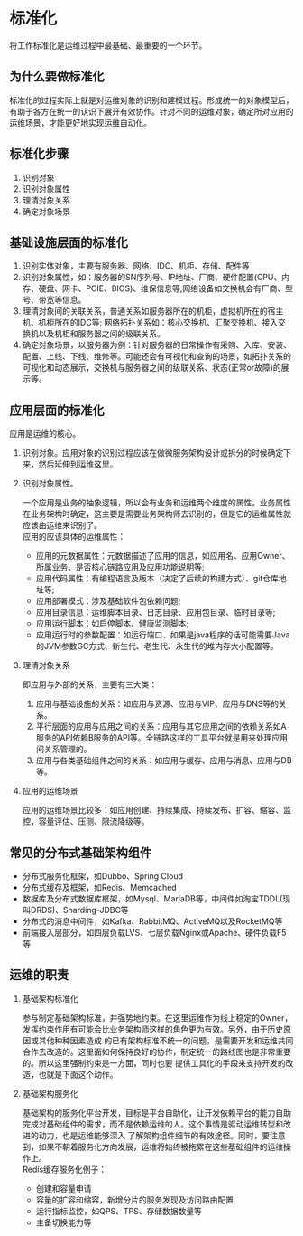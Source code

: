 # 标准化

将工作标准化是运维过程中最基础、最重要的一个环节。

## 为什么要做标准化

标准化的过程实际上就是对运维对象的识别和建模过程。形成统一的对象模型后，有助于各方在统一的认识下展开有效协作。针对不同的运维对象，确定所对应用的运维场景，才能更好地实现运维自动化。

## 标准化步骤

1. 识别对象
2. 识别对象属性
3. 理清对象关系
4. 确定对象场景

## 基础设施层面的标准化

1. 识别实体对象，主要有服务器、网络、IDC、机柜、存储、配件等
2. 识别对象属性，如：服务器的SN序列号、IP地址、厂商、硬件配置(CPU、内存、硬盘、网卡、PCIE、BIOS)、维保信息等;网络设备如交换机会有厂商、型号、带宽等信息。
3. 理清对象间的关联关系，普通关系如服务器所在的机柜，虚拟机所在的宿主机、机柜所在的IDC等; 网络拓扑关系如：核心交换机、汇聚交换机、接入交换机以及机柜和服务器之间的级联关系。
4. 确定对象场景，以服务器为例：针对服务器的日常操作有采购、入库、安装、配置、上线、下线、维修等。可能还会有可视化和查询的场景，如拓扑关系的可视化和动态展示，交换机与服务器之间的级联关系、状态(正常or故障)的展示等。

## 应用层面的标准化

应用是运维的核心。

1. 识别对象。应用对象的识别过程应该在做微服务架构设计或拆分的时候确定下来，然后延伸到运维这里。
2. 识别对象属性。

   一个应用是业务的抽象逻辑，所以会有业务和运维两个维度的属性。业务属性在业务架构时确定，这主要是需要业务架构师去识别的，但是它的运维属性就应该由运维来识别了。  
   应用的应该具体的运维属性：
   * 应用的元数据属性：元数据描述了应用的信息，如应用名、应用Owner、所属业务、是否核心链路应用及应用功能说明等;
   * 应用代码属性：有编程语言及版本（决定了后续的构建方式）、git仓库地址等;
   * 应用部署模式：涉及基础软件包依赖问题;
   * 应用目录信息：运维脚本目录、日志目录、应用包目录、临时目录等;
   * 应用运行脚本：如启停脚本、健康监测脚本;
   * 应用运行时的参数配置：如运行端口、如果是java程序的话可能需要Java的JVM参数GC方式、新生代、老生代、永生代的堆内存大小配置等。

3. 理清对象关系

   即应用与外部的关系，主要有三大类：
   1. 应用与基础设施的关系：如应用与资源、应用与VIP、应用与DNS等的关系。
   2. 平行层面的应用与应用之间的关系：应用与其它应用之间的依赖关系如A服务的API依赖B服务的API等。全链路这样的工具平台就是用来处理应用间关系管理的。
   3. 应用与各类基础组件之间的关系：如应用与缓存、应用与消息、应用与DB等。

4. 应用的运维场景

   应用的运维场景比较多：如应用创建、持续集成、持续发布、扩容、缩容、监控，容量评估、压测、限流降级等。

## 常见的分布式基础架构组件

* 分布式服务化框架，如Dubbo、Spring Cloud
* 分布式缓存及框架，如Redis、Memcached
* 数据库及分布式数据库框架，如Mysql、MariaDB等，中间件如淘宝TDDL(现叫DRDS)、Sharding-JDBC等
* 分布式的消息中间件，如Kafka、RabbitMQ、ActiveMQ以及RocketMQ等
* 前端接入层部分，如四层负载LVS、七层负载Nginx或Apache、硬件负载F5等

## 运维的职责

1. 基础架构标准化

   参与制定基础架构标准，并强势地约束。在这里运维作为线上稳定的Owner，发挥约束作用有可能会比业务架构师这样的角色更为有效。另外，由于历史原因或其他种种因素造成 的已有架构标准不统一的问题，是需要开发和运维共同合作去改造的。这里面如何保持良好的协作，制定统一的路线图也是非常重要的。所以这里强制约束是一方面，同时也要 提供工具化的手段来支持开发的改造，也就是下面这个动作。  

2. 基础架构服务化

   基础架构的服务化平台开发，目标是平台自助化，让开发依赖平台的能力自助完成对基础组件的需求，而不是依赖运维的人。这个事情是驱动运维转型和改进的动力，也是运维能够深入 了解架构组件细节的有效途径。同时，要注意到，如果不朝着服务化方向发展，运维将始终被拖累在这些基础组件的运维操作上。  
   Redis缓存服务化例子：  
   * 创建和容量申请
   * 容量的扩容和缩容，新增分片的服务发现及访问路由配置
   * 运行指标监控，如QPS、TPS、存储数据数量等
   * 主备切换能力等
